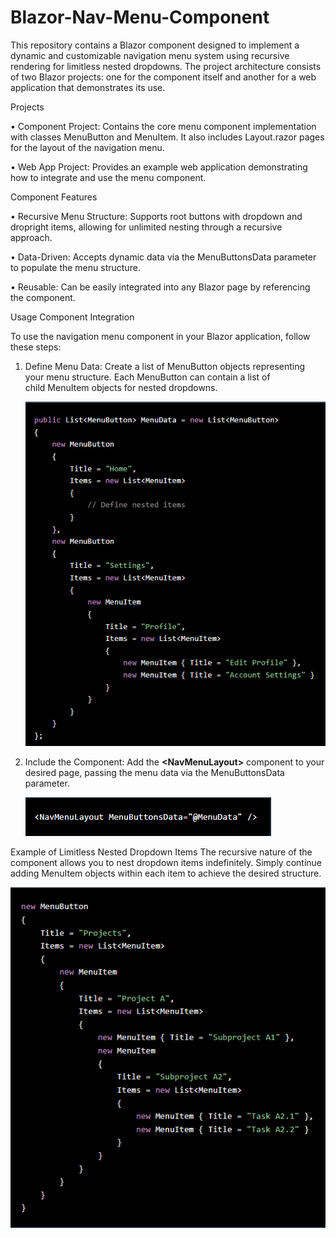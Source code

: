 # Blazor-Nav-Menu-Component

This repository contains a Blazor component designed to implement a dynamic and customizable navigation menu system using recursive rendering for limitless nested dropdowns. The project architecture consists of two Blazor projects: one for the component itself and another for a web application that demonstrates its use.


Projects

 • Component Project: Contains the core menu component implementation with classes MenuButton and MenuItem. It also includes Layout.razor pages for the layout of the navigation menu.

 • Web App Project: Provides an example web application demonstrating how to integrate and use the menu component.

    
Component Features

 • Recursive Menu Structure: Supports root buttons with dropdown and dropright items, allowing for unlimited nesting through a recursive approach.
    
 • Data-Driven: Accepts dynamic data via the MenuButtonsData parameter to populate the menu structure.
    
 • Reusable: Can be easily integrated into any Blazor page by referencing the component.

    
Usage
Component Integration

To use the navigation menu component in your Blazor application, follow these steps:

1. Define Menu Data: Create a list of MenuButton objects representing your menu structure. Each MenuButton can contain a list of child MenuItem objects for nested dropdowns.
   
    ![alt text](Resources/Decription_image_example_1.png)
   
2. Include the Component: Add the **&lt;NavMenuLayout&gt;** component to your desired page, passing the menu data via the MenuButtonsData parameter.

    ![alt text](Resources/Decription_image_example_2.png)

Example of Limitless Nested Dropdown Items 
The recursive nature of the component allows you to nest dropdown items indefinitely. Simply continue adding MenuItem objects within each item to achieve the desired structure.

   ![alt text](Resources/Decription_image_example_3.png)

